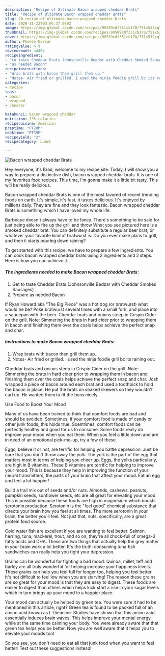 ```yaml
---
description: "Recipe of Ultimate Bacon wrapped cheddar Brats"
title: "Recipe of Ultimate Bacon wrapped cheddar Brats"
slug: 20-recipe-of-ultimate-bacon-wrapped-cheddar-brats
date: 2020-11-23T03:06:37.080Z
image: https://img-global.cpcdn.com/recipes/90589c0f351cb170/751x532cq70/bacon-wrapped-cheddar-brats-recipe-main-photo.jpg
thumbnail: https://img-global.cpcdn.com/recipes/90589c0f351cb170/751x532cq70/bacon-wrapped-cheddar-brats-recipe-main-photo.jpg
cover: https://img-global.cpcdn.com/recipes/90589c0f351cb170/751x532cq70/bacon-wrapped-cheddar-brats-recipe-main-photo.jpg
author: Phoebe Norman
ratingvalue: 4.9
reviewcount: 44464
recipeingredient:
- "to taste Cheddar Brats Johnsonville Beddar with Cheddar Smoked Sausages"
- "as needed Bacon"
recipeinstructions:
- "Wrap brats with bacon then grill them up."
- "Notes- Air fried or grilled. I used the ninja foodie grill bc its raining out."
categories:
- Recipe
tags:
- bacon
- wrapped
- cheddar

katakunci: bacon wrapped cheddar 
nutrition: 235 calories
recipecuisine: American
preptime: "PT28M"
cooktime: "PT39M"
recipeyield: "2"
recipecategory: Lunch

---
```



![Bacon wrapped cheddar Brats](https://img-global.cpcdn.com/recipes/90589c0f351cb170/751x532cq70/bacon-wrapped-cheddar-brats-recipe-main-photo.jpg)

Hey everyone, it's Brad, welcome to my recipe site. Today, I will show you a way to prepare a distinctive dish, bacon wrapped cheddar brats. It is one of my favorites food recipes. This time, I'm gonna make it a little bit tasty. This will be really delicious.

Bacon wrapped cheddar Brats is one of the most favored of recent trending foods on earth. It's simple, it's fast, it tastes delicious. It's enjoyed by millions daily. They are fine and they look fantastic. Bacon wrapped cheddar Brats is something which I have loved my whole life.

Barbecue doesn&#39;t always have to be fancy. There&#39;s something to be said for just being able to fire up the grill and throw What you see pictured here is a smoked cheddar brat. You can definitely substitute a regular beer brat, or whatever your favorite kind of bratwurst is. Do you ever make plans to grill, and then it starts pouring down raining?


To get started with this recipe, we have to prepare a few ingredients. You can cook bacon wrapped cheddar brats using 2 ingredients and 2 steps. Here is how you can achieve it.

<!--inarticleads1-->

##### The ingredients needed to make Bacon wrapped cheddar Brats:

1. Get to taste Cheddar Brats (Johnsonville Beddar with Cheddar Smoked Sausages)
1. Prepare as needed Bacon


If Ryan Howard aka &#34;The Big Piece&#34; was a hot dog (or bratwurst) what would he be? Poke bratwurst several times with a small fork, and place into a saucepan with the beer. Cheddar brats and onions steep in Crispin Cider on the grill. Note: Simmering the brats in hard cider prior to wrapping them in bacon and finishing them over the coals helps achieve the perfect snap and char. 

<!--inarticleads2-->

##### Instructions to make Bacon wrapped cheddar Brats:

1. Wrap brats with bacon then grill them up.
1. Notes- Air fried or grilled. I used the ninja foodie grill bc its raining out.


Cheddar brats and onions steep in Crispin Cider on the grill. Note: Simmering the brats in hard cider prior to wrapping them in bacon and finishing them over the coals helps achieve the perfect snap and char. Josh wrapped a piece of bacon around each brat and used a toothpick to hold the bacon in place. He put the brats on soaked skewers so they wouldn&#39;t curl up. He wanted them to fit the buns nicely. 

Use Food to Boost Your Mood


Many of us have been trained to think that comfort foods are bad and should be avoided. Sometimes, if your comfort food is made of candy or other junk foods, this holds true. Soemtimes, comfort foods can be perfectly healthy and good for us to consume. Some foods really do improve your mood when you eat them. When you feel a little down and are in need of an emotional pick-me-up, try a few of these.

Eggs, believe it or not, are terrific for helping you battle depression. Just be sure that you don't throw away the yolk. The yolk is the part of the egg that matters most in terms of helping you cheer up. Eggs, the yolks particularly, are high in B vitamins. These B vitamins are terrific for helping to improve your mood. This is because they help in improving the function of your neural transmitters, the parts of your brain that affect your mood. Eat an egg and feel a lot happier!

Build a trail mix out of seeds and/or nuts. Almonds, cashews, peanuts, pumpkin seeds, sunflower seeds, etc are all great for elevating your mood. This is possible because these foods are high in magnesium which boosts serotonin production. Serotonin is the "feel good" chemical substance that directs your brain how you feel at all times. The more serotonin in your brain, the better you'll feel. Not just that, nuts, specifically, are a great protein food source.

Cold water fish are excellent if you are wanting to feel better. Salmon, herring, tuna, mackerel, trout, and so on, they're all chock-full of omega-3 fatty acids and DHA. These are two things that actually help the grey matter in your brain work a lot better. It's the truth: consuming tuna fish sandwiches can really help you fight your depression. 

Grains can be wonderful for fighting a bad mood. Quinoa, millet, teff and barley are all truly wonderful for helping increase your happiness levels. These grains can help you feel full for longer too, helping you feel better. It's not difficult to feel low when you are starving! The reason these grains are so great for your mood is that they are easy to digest. These foods are easier to digest than others which helps kick start a rise in your sugar levels which in turn brings up your mood to a happier place.

Your mood can actually be helped by green tea. You were sure it had to be mentioned in this article, right? Green tea is found to be packed full of an amino acid known as L-theanine. Studies have shown that this amino acid essentially induces brain waves. This helps improve your mental energy while at the same time calming your body. You were already aware that that green tea helps you be better. Now you are well aware that it helps you to elevate your moods too!

So you see, you don't need to eat all that junk food when you want to feel better! Test out  these suggestions  instead!


